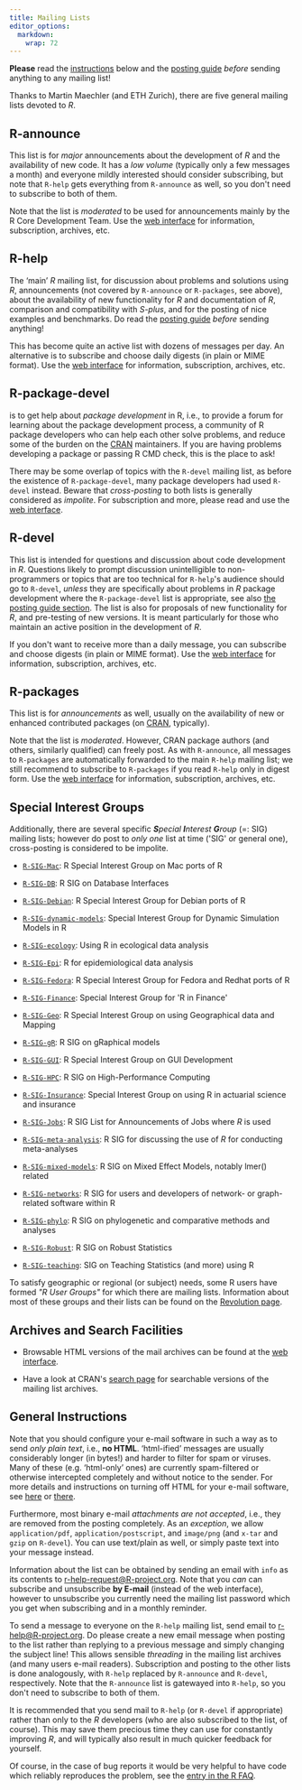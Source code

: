 ```yaml
---
title: Mailing Lists
editor_options: 
  markdown: 
    wrap: 72
---
```



**Please** read the [instructions](#instructions) below and the
[posting guide](posting-guide.html) *before* sending anything to any
mailing list!

Thanks to Martin Maechler (and ETH Zurich), there are five general
mailing lists devoted to *R*.

## R-announce

This list is for *major* announcements about the development of *R* and
the availability of new code. It has a *low volume* (typically only a
few messages a month) and everyone mildly interested should consider
subscribing, but note that `R-help` gets everything from `R-announce` as
well, so you don't need to subscribe to both of them.

Note that the list is *moderated* to be used for announcements mainly by
the R Core Development Team. Use the [web 
interface](https://stat.ethz.ch/mailman/listinfo/r-announce) for
information, subscription, archives, etc.

## R-help

The ‘main’ *R* mailing list, for discussion about problems and solutions
using *R*, 
announcements (not covered by `R-announce` or `R-packages`,
see above), about the availability of new functionality for *R* and
documentation of *R*, comparison and compatibility with *S-plus*, and
for the posting of nice examples and benchmarks. 
Do read the [posting guide](posting-guide.html) *before* sending anything!

This has become quite an active list with dozens of messages per day. An alternative
is to subscribe and choose daily digests (in plain or MIME format). Use
the [web interface](https://stat.ethz.ch/mailman/listinfo/r-help) for
information, subscription, archives, etc.

## R-package-devel

is to get help about *package development* in R, i.e., to provide a
forum for learning about the package development process, a community of
R package developers who can help each other solve problems, and reduce
some of the burden on the [CRAN](https://cran.r-project.org/)
maintainers. If you are having problems developing a package or passing
R CMD check, this is the place to ask!

There may be some overlap of topics with the `R-devel` mailing list, as
before the existence of `R-package-devel`, many package developers had
used `R-devel` instead. Beware that *cross-posting* to both lists is
generally considered as *impolite*.  For subscription and more, please
read and use the
[web interface](https://stat.ethz.ch/mailman/listinfo/r-package-devel).

## R-devel

This list is intended for questions and discussion about code
development in *R*.  Questions likely to prompt discussion unintelligible
to non-programmers or topics that are too technical for `R-help`'s
audience should go to `R-devel`, *unless* they are specifically about
problems in *R* package development where the `R-package-devel` list is
appropriate, see also 
[the posting guide section](posting-guide.html#which_list).  The list is
also for proposals of new functionality for *R*, and pre-testing of new
versions.  It is meant particularly for those who maintain an active
position in the development of *R*.

If you don't want to receive more than a daily message, you can
subscribe and choose digests (in plain or MIME format). Use the
[web interface](https://stat.ethz.ch/mailman/listinfo/r-devel) for
information, subscription, archives, etc.


## R-packages

This list is for *announcements* as well, usually on the availability of
new or enhanced contributed packages (on
[CRAN](https://cran.r-project.org/), typically).

Note that the list is *moderated*. However, CRAN package authors (and
others, similarly qualified) can freely post. As with `R-announce`, all
messages to `R-packages` are automatically forwarded to the main
`R-help` mailing list; we still recommend to subscribe to `R-packages` if
you read `R-help` only in digest form. Use the
[web interface](https://stat.ethz.ch/mailman/listinfo/r-packages) for
information, subscription, archives, etc.


## Special Interest Groups

Additionally, there are several specific ***S**pecial **I**nterest
**G**roup* (=: SIG) mailing lists; however do post to *only one* list at
time ('SIG' or general one), cross-posting is considered to be impolite.

* [`R-SIG-Mac`](https://stat.ethz.ch/mailman/listinfo/r-sig-mac):
  R Special Interest Group on Mac ports of R

* [`R-SIG-DB`](https://stat.ethz.ch/mailman/listinfo/r-sig-db):
  R SIG on Database Interfaces

* [`R-SIG-Debian`](https://stat.ethz.ch/mailman/listinfo/r-sig-debian):
  R Special Interest Group for Debian ports of R

* [`R-SIG-dynamic-models`](https://stat.ethz.ch/mailman/listinfo/r-sig-dynamic-models):
  Special Interest Group for Dynamic Simulation Models in R

* [`R-SIG-ecology`](https://stat.ethz.ch/mailman/listinfo/r-sig-ecology):
  Using R in ecological data analysis

* [`R-SIG-Epi`](https://stat.ethz.ch/mailman/listinfo/r-sig-epi):
  R for epidemiological data analysis

* [`R-SIG-Fedora`](https://stat.ethz.ch/mailman/listinfo/r-sig-fedora):
  R Special Interest Group for Fedora and Redhat ports of R

* [`R-SIG-Finance`](https://stat.ethz.ch/mailman/listinfo/r-sig-finance):
  Special Interest Group for 'R in Finance'

* [`R-SIG-Geo`](https://stat.ethz.ch/mailman/listinfo/r-sig-geo):
  R Special Interest Group on using Geographical data and Mapping

* [`R-SIG-gR`](https://stat.ethz.ch/mailman/listinfo/r-sig-gr):
  R SIG on gRaphical models

* [`R-SIG-GUI`](https://stat.ethz.ch/mailman/listinfo/r-sig-gui):
  R Special Interest Group on GUI Development

* [`R-SIG-HPC`](https://stat.ethz.ch/mailman/listinfo/r-sig-hpc):
  R SIG on High-Performance Computing

* [`R-SIG-Insurance`](https://stat.ethz.ch/mailman/listinfo/r-sig-insurance):
  Special Interest Group on using R in actuarial science and insurance

* [`R-SIG-Jobs`](https://stat.ethz.ch/mailman/listinfo/r-sig-jobs):
  R SIG List for Announcements of Jobs where *R* is used

* [`R-SIG-meta-analysis`](https://stat.ethz.ch/mailman/listinfo/r-sig-meta-analysis):
  R SIG for discussing the use of *R* for conducting meta-analyses

* [`R-SIG-mixed-models`](https://stat.ethz.ch/mailman/listinfo/r-sig-mixed-models):
  R SIG on Mixed Effect Models, notably lmer() related

* [`R-SIG-networks`](https://stat.ethz.ch/mailman/listinfo/r-sig-networks):
  R SIG for users and developers of network- or graph-related software within R

* [`R-SIG-phylo`](https://stat.ethz.ch/mailman/listinfo/r-sig-phylo):
  R SIG on phylogenetic and comparative methods and analyses

* [`R-SIG-Robust`](https://stat.ethz.ch/mailman/listinfo/r-sig-robust):
  R SIG on Robust Statistics

* [`R-SIG-teaching`](https://stat.ethz.ch/mailman/listinfo/r-sig-teaching):
  SIG on Teaching Statistics (and more) using R

To satisfy geographic or regional (or subject) needs, some R users have
formed *"R User Groups"* for which there are mailing lists. Information
about most of these groups and their lists can be found on the
[Revolution page](https://blog.revolutionanalytics.com/local-r-groups.html).

## Archives and Search Facilities

-   Browsable HTML versions of the mail archives can be found at the
     [web interface](https://stat.ethz.ch/mailman/listinfo).

-   Have a look at CRAN's
     [search page](https://cran.R-project.org/search.html) for searchable
     versions of the mailing list archives.

## General Instructions

Note that you should configure your e-mail software in such a way as to
send *only plain text*, i.e., **no HTML**. ‘html-ified’ messages are
usually considerably longer (in bytes!) and harder to filter for spam or
viruses. Many of these (e.g. ‘html-only’ ones) are currently
spam-filtered or otherwise intercepted completely and without notice to
the sender. For more details and instructions on turning off HTML for
your e-mail software, see
 [here](https://en.wikipedia.org/wiki/HTML_email#Message_size) or
[there](https://subversion.american.edu/aisaac/notes/htmlmail.htm).
<!-- also http://www.harley.com/turn-off-html/ -->

Furthermore, most binary e-mail *attachments are not accepted*, i.e.,
they are removed from the posting completely. As an *exception*, we
allow `application/pdf`, `application/postscript`, and `image/png` (and `x-tar`
and `gzip` on `R-devel`). You can use text/plain as well, or simply paste
text into your message instead.

Information about the list can be obtained by sending an email with
`info` as its contents to
[r-help-request\@R-project.org](mailto:r-help-request@R-project.org). 
Note that you *can* can subscribe and unsubscribe **by E-mail** (instead
of the web interface), however to unsubscribe you currently need the
mailing list password which you get when subscribing and in a monthly
reminder.

To send a message to everyone on the `R-help` mailing list, send email to
[r-help\@R-project.org](mailto:r-help@R-project.org). Do please 
create a new email message when posting to the list rather than replying
to a previous message and simply changing the subject line! This allows
sensible *threading* in the mailing list archives (and many users e-mail
readers). Subscription and posting to the other lists is done
analogously, with `R-help` replaced by `R-announce` and `R-devel`,
respectively. Note that the `R-announce` list is gatewayed into `R-help`, so
you don't need to subscribe to both of them.

It is recommended that you send mail to `R-help` (or `R-devel` if
appropriate) rather than only to the *R* developers (who are also
subscribed to the list, of course). This may save them precious time
they can use for constantly improving *R*, and will typically also
result in much quicker feedback for yourself.

Of course, in the case of bug reports it would be very helpful to have
code which reliably reproduces the problem, see the
[entry in the R FAQ](https://CRAN.R-project.org/doc/FAQ/R-FAQ.html#R%20Bugs).
